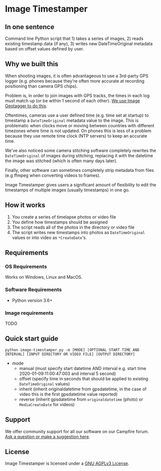 # Image Timestamper

## In one sentence

Command line Python script that 1) takes a series of images, 2) reads existing timestamp data (if any), 3) writes new DateTimeOriginal metadata based on offset values defined by user.

## Why we built this

When shooting images, it is often advantageous to use a 3rd-party GPS logger (e.g. phones because they're often more accurate at recording positioning than camera GPS chips).

Problem is, in order to join images with GPS tracks, the times in each log must match up (or be within 1 second of each other). [We use Image Geotagger to do this](https://github.com/trek-view/image-geotagger).

Oftentimes, cameras use a user defined time (e.g. time set at startup) to timestamp a `DateTimeOriginal` metadata value to the image. This is problematic when clocks move or moving between countries with different timezones where time is not updated. On phones this is less of a problem because they use remote time clock (NTP servers) to keep an accurate time.

We've also noticed some camera stitching software completely rewrites the `DateTimeOriginal` of images during stitching, replacing it with the datetime the image was stitched (which is often many days later).

Finally, other software can sometimes completely strip metadata from files (e.g ffmpeg when converting videos to frames).

Image Timestamper gives users a significant amount of flexibility to edit the timestamps of multiple images (usually timestamps) in one go.

## How it works

1. You create a series of timelapse photos or video file
2. You define how timestamps should be assigned
3. The script reads all of the photos in the directory or video file
4. The script writes new timestamps into photos as `DateTimeOriginal` values or into video as `*CreateDate`'s.

## Requirements

### OS Requirements

Works on Windows, Linux and MacOS.

### Software Requirements

* Python version 3.6+

### Image requirements

TODO

## Quick start guide

```
python image-timestamper.py -m [MODE] [OPTIONAL START TIME AND INTERVAL] [INPUT DIRECTORY OR VIDEO FILE] [OUTPUT DIRECTORY]
```

* mode
	- manual (must specify start datetime AND interval e.g. start time 2020-01-09:11:00:47:003 and interval 5 second)
	- offset (specify time in seconds that should be applied to existing `DateTimeOriginal` values)
	- inherit (inherit originaldatetime from gpsdatetime, in the case of video this is the first gpsdatetime value reported)
	- reverse (inherit gpsdatetime from `originaldatetime` (photo) or `MediaCreateDate` for videos)

## Support 

We offer community support for all our software on our Campfire forum. [Ask a question or make a suggestion here](https://campfire.trekview.org/c/support/8).

## License

Image Timestamper is licensed under a [GNU AGPLv3 License](https://github.com/trek-view/image-video-timestamper/blob/master/LICENSE.txt).